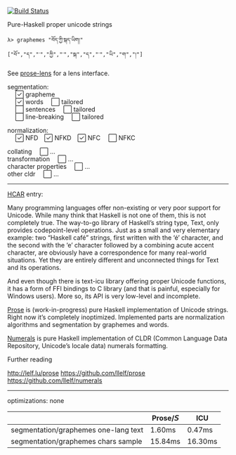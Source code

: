 [![Build Status](https://travis-ci.org/llelf/prose.svg?branch=master)](https://travis-ci.org/llelf/prose)



Pure-Haskell proper unicode strings

```
λ> graphemes "བོད་ཀྱི་སྐད་ཡིག།"
["བོ","ད","་","ཀྱི","་","སྐ","ད","་","ཡི","ག","།"]
```

See [prose-lens](https://github.com/llelf/prose-lens) for a lens
interface.


segmentation:  
  ✓⃞ grapheme  
  ✓⃞ words  ⃞ tailored  
   ⃞ sentences  ⃞ tailored  
   ⃞ line-breaking  ⃞ tailored

normalization:  
  ✓⃞ NFD ✓⃞ NFKD ✓⃞ NFC  ⃞ NFKC

collating  ⃞ …  
transformation  ⃞ …  
character properties  ⃞ …  
other cldr  ⃞ …  


-------
[HCAR](https://wiki.haskell.org/Haskell_Communities_and_Activities_Report) entry:

Many programming languages offer non-existing or very poor support for
Unicode.  While many think that Haskell is not one of them, this is
not completely true.  The way-to-go library of Haskell’s string type,
Text, only provides codepoint-level operations.  Just as a small and
very elementary example: two “Haskell café” strings, first written
with the ‘é’ character, and the second with the ‘e’ character followed
by a combining acute accent character, are obviously have a
correspondence for many real-world situations. Yet they are entirely
different and unconnected things for Text and its operations.

And even though there is text-icu library offering proper Unicode
functions, it has a form of FFI bindings to C library (and that is
painful, especially for Windows users). More so, its API is very
low-level and incomplete.

[Prose](https://github.com/llelf/prose) is (work-in-progress) pure
Haskell implementation of Unicode strings.  Right now it’s completely
inoptimized.  Implemented parts are normalization algorithms and
segmentation by graphemes and words.

[Numerals](https://github.com/llelf/numerals) is pure Haskell
implementation of CLDR (Common Language Data Repository, Unicode’s
locale data) numerals formatting.

Further reading

http://lelf.lu/prose
https://github.com/llelf/prose
https://github.com/llelf/numerals


-------


optimizations: none

|       	                                |  Prose/𝘚    |  ICU          |
|-----------------------------------------------|------------|---------------|
|segmentation/graphemes one-lang text           | 1.60ms     | 0.47ms        |
|segmentation/graphemes chars sample            | 15.84ms    | 16.30ms       |



